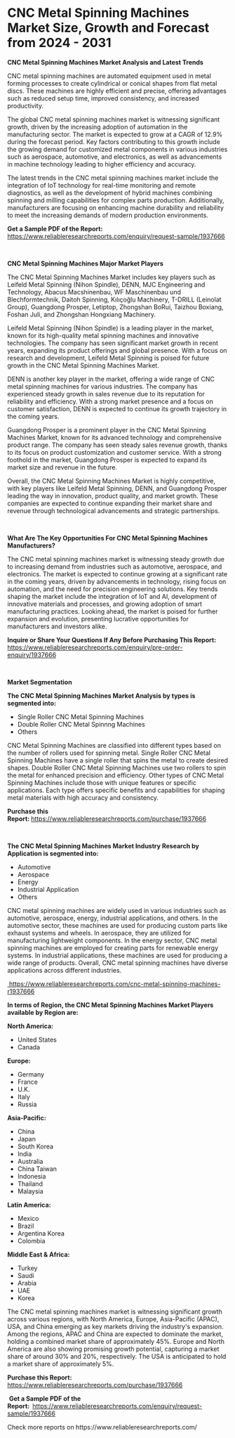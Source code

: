 <p><h1>CNC Metal Spinning Machines Market Size, Growth and Forecast from 2024 - 2031</h1></p><p><strong>CNC Metal Spinning Machines Market Analysis and Latest Trends</strong></p>
<p><p>CNC metal spinning machines are automated equipment used in metal forming processes to create cylindrical or conical shapes from flat metal discs. These machines are highly efficient and precise, offering advantages such as reduced setup time, improved consistency, and increased productivity.</p><p>The global CNC metal spinning machines market is witnessing significant growth, driven by the increasing adoption of automation in the manufacturing sector. The market is expected to grow at a CAGR of 12.9% during the forecast period. Key factors contributing to this growth include the growing demand for customized metal components in various industries such as aerospace, automotive, and electronics, as well as advancements in machine technology leading to higher efficiency and accuracy.</p><p>The latest trends in the CNC metal spinning machines market include the integration of IoT technology for real-time monitoring and remote diagnostics, as well as the development of hybrid machines combining spinning and milling capabilities for complex parts production. Additionally, manufacturers are focusing on enhancing machine durability and reliability to meet the increasing demands of modern production environments.</p></p>
<p><strong>Get a Sample PDF of the Report:&nbsp;</strong> <a href="https://www.reliableresearchreports.com/enquiry/request-sample/1937666">https://www.reliableresearchreports.com/enquiry/request-sample/1937666</a></p>
<p>&nbsp;</p>
<p><strong>CNC Metal Spinning Machines Major Market Players</strong></p>
<p><p>The CNC Metal Spinning Machines Market includes key players such as Leifeld Metal Spinning (Nihon Spindle), DENN, MJC Engineering and Technology, Abacus Macshinenbau, WF Maschinenbau und Blechformtechnik, Daitoh Spinning, Kılıçoğlu Machinery, T-DRILL (Leinolat Group), Guangdong Prosper, Letiptop, Zhongshan BoRui, Taizhou Boxiang, Foshan Juli, and Zhongshan Hongxiang Machinery.</p><p>Leifeld Metal Spinning (Nihon Spindle) is a leading player in the market, known for its high-quality metal spinning machines and innovative technologies. The company has seen significant market growth in recent years, expanding its product offerings and global presence. With a focus on research and development, Leifeld Metal Spinning is poised for future growth in the CNC Metal Spinning Machines Market.</p><p>DENN is another key player in the market, offering a wide range of CNC metal spinning machines for various industries. The company has experienced steady growth in sales revenue due to its reputation for reliability and efficiency. With a strong market presence and a focus on customer satisfaction, DENN is expected to continue its growth trajectory in the coming years.</p><p>Guangdong Prosper is a prominent player in the CNC Metal Spinning Machines Market, known for its advanced technology and comprehensive product range. The company has seen steady sales revenue growth, thanks to its focus on product customization and customer service. With a strong foothold in the market, Guangdong Prosper is expected to expand its market size and revenue in the future.</p><p>Overall, the CNC Metal Spinning Machines Market is highly competitive, with key players like Leifeld Metal Spinning, DENN, and Guangdong Prosper leading the way in innovation, product quality, and market growth. These companies are expected to continue expanding their market share and revenue through technological advancements and strategic partnerships.</p></p>
<p>&nbsp;</p>
<p><strong>What Are The Key Opportunities For CNC Metal Spinning Machines Manufacturers?</strong></p>
<p><p>The CNC metal spinning machines market is witnessing steady growth due to increasing demand from industries such as automotive, aerospace, and electronics. The market is expected to continue growing at a significant rate in the coming years, driven by advancements in technology, rising focus on automation, and the need for precision engineering solutions. Key trends shaping the market include the integration of IoT and AI, development of innovative materials and processes, and growing adoption of smart manufacturing practices. Looking ahead, the market is poised for further expansion and evolution, presenting lucrative opportunities for manufacturers and investors alike.</p></p>
<p><strong>Inquire or Share Your Questions If Any Before Purchasing This Report:</strong> <a href="https://www.reliableresearchreports.com/enquiry/pre-order-enquiry/1937666">https://www.reliableresearchreports.com/enquiry/pre-order-enquiry/1937666</a></p>
<p>&nbsp;</p>
<p><strong>Market Segmentation</strong></p>
<p><strong>The CNC Metal Spinning Machines Market Analysis by types is segmented into:</strong></p>
<p><ul><li>Single Roller CNC Metal Spinning Machines</li><li>Double Roller CNC Metal Spinnng Machines</li><li>Others</li></ul></p>
<p><p>CNC Metal Spinning Machines are classified into different types based on the number of rollers used for spinning metal. Single Roller CNC Metal Spinning Machines have a single roller that spins the metal to create desired shapes. Double Roller CNC Metal Spinning Machines use two rollers to spin the metal for enhanced precision and efficiency. Other types of CNC Metal Spinning Machines include those with unique features or specific applications. Each type offers specific benefits and capabilities for shaping metal materials with high accuracy and consistency.</p></p>
<p><strong>Purchase this Report:&nbsp;</strong><a href="https://www.reliableresearchreports.com/purchase/1937666">https://www.reliableresearchreports.com/purchase/1937666</a></p>
<p>&nbsp;</p>
<p><strong>The CNC Metal Spinning Machines Market Industry Research by Application is segmented into:</strong></p>
<p><ul><li>Automotive</li><li>Aerospace</li><li>Energy</li><li>Industrial Application</li><li>Others</li></ul></p>
<p><p>CNC metal spinning machines are widely used in various industries such as automotive, aerospace, energy, industrial applications, and others. In the automotive sector, these machines are used for producing custom parts like exhaust systems and wheels. In aerospace, they are utilized for manufacturing lightweight components. In the energy sector, CNC metal spinning machines are employed for creating parts for renewable energy systems. In industrial applications, these machines are used for producing a wide range of products. Overall, CNC metal spinning machines have diverse applications across different industries.</p></p>
<p><a href="https://www.reliableresearchreports.com/cnc-metal-spinning-machines-r1937666">&nbsp;https://www.reliableresearchreports.com/cnc-metal-spinning-machines-r1937666</a></p>
<p><strong>In terms of Region, the CNC Metal Spinning Machines Market Players available by Region are:</strong></p>
<p>
    <p> <strong> North America: </strong>
        <ul>
            <li>United States</li>
            <li>Canada</li>
        </ul>
        </p> 
    <p> <strong> Europe: </strong>
        <ul>
            <li>Germany</li>
            <li>France</li>
            <li>U.K.</li>
            <li>Italy</li>
            <li>Russia</li>
        </ul>
        </p> 
    <p> <strong> Asia-Pacific: </strong>
        <ul>
            <li>China</li>
            <li>Japan</li>
            <li>South Korea</li>
            <li>India</li>
            <li>Australia</li>
            <li>China Taiwan</li>
            <li>Indonesia</li>
            <li>Thailand</li>
            <li>Malaysia</li>
        </ul>
        </p> 
    <p> <strong> Latin America: </strong>
        <ul>
            <li>Mexico</li>
            <li>Brazil</li>
            <li>Argentina Korea</li>
            <li>Colombia</li>
        </ul>
        </p> 
    <p> <strong> Middle East & Africa: </strong>
        <ul>
            <li>Turkey</li>
            <li>Saudi</li>
            <li>Arabia</li>
            <li>UAE</li>
            <li>Korea</li>
        </ul>
    </p>
    </p>
<p><p>The CNC metal spinning machines market is witnessing significant growth across various regions, with North America, Europe, Asia-Pacific (APAC), USA, and China emerging as key markets driving the industry's expansion. Among the regions, APAC and China are expected to dominate the market, holding a combined market share of approximately 45%. Europe and North America are also showing promising growth potential, capturing a market share of around 30% and 20%, respectively. The USA is anticipated to hold a market share of approximately 5%.</p></p>
<p><strong>Purchase this Report: </strong><a href="https://www.reliableresearchreports.com/purchase/1937666">https://www.reliableresearchreports.com/purchase/1937666</a></p>
<p>&nbsp;<strong>Get a Sample PDF of the Report:&nbsp;&nbsp;</strong><a href="https://www.reliableresearchreports.com/enquiry/request-sample/1937666">https://www.reliableresearchreports.com/enquiry/request-sample/1937666</a></p>
<p><strong></strong></p>
<p>Check more reports on https://www.reliableresearchreports.com/</p>